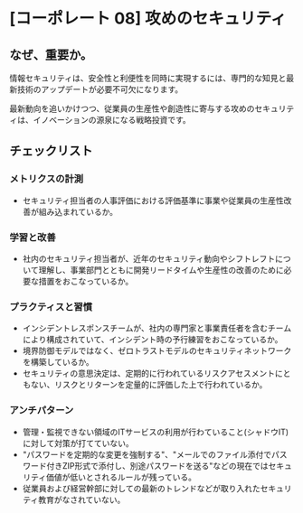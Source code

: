
# [コーポレート 08] 攻めのセキュリティ 

## なぜ、重要か。
情報セキュリティは、安全性と利便性を同時に実現するには、専門的な知見と最新技術のアップデートが必要不可欠になります。

最新動向を追いかけつつ、従業員の生産性や創造性に寄与する攻めのセキュリティは、イノベーションの源泉になる戦略投資です。

## チェックリスト 

### メトリクスの計測
+ セキュリティ担当者の人事評価における評価基準に事業や従業員の生産性改善が組み込まれているか。

### 学習と改善
+ 社内のセキュリティ担当者が、近年のセキュリティ動向やシフトレフトについて理解し、事業部門とともに開発リードタイムや生産性の改善のために必要な措置をおこなっているか。

### プラクティスと習慣
+ インシデントレスポンスチームが、社内の専門家と事業責任者を含むチームにより構成されていて、インシデント時の予行練習をおこなっているか。
+ 境界防御モデルではなく、ゼロトラストモデルのセキュリティネットワークを構築しているか。
+ セキュリティの意思決定は、定期的に行われているリスクアセスメントにともない、リスクとリターンを定量的に評価した上で行われているか。

### アンチパターン
+ 管理・監視できない領域のITサービスの利用が行わていること(シャドウIT)に対して対策が打てていない。
+ "パスワードを定期的な変更を強制する"、"メールでのファイル添付でパスワード付きZIP形式で添付し、別途パスワードを送る"などの現在ではセキュリティ価値が低いとされるルールが残っている。
+ 従業員および経営幹部に対しての最新のトレンドなどが取り入れたセキュリティ教育がなされていない。
            